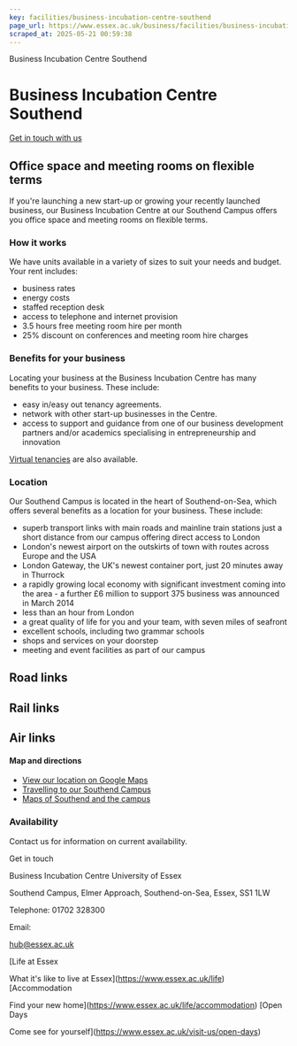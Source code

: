 ```yaml
---
key: facilities/business-incubation-centre-southend
page_url: https://www.essex.ac.uk/business/facilities/business-incubation-centre-southend
scraped_at: 2025-05-21 00:59:38
---
```


Business Incubation Centre Southend

# Business Incubation Centre Southend

[Get in touch with us](https://www.essex.ac.uk/forms/sign-up-to-hear-more-from-business-at-essex)

## Office space and meeting rooms on flexible terms

If you're launching a new start-up or growing your recently launched business, our Business Incubation Centre at our Southend Campus offers you office space and meeting rooms on flexible terms.

### How it works

We have units available in a variety of sizes to suit your needs and budget. Your rent includes:

* business rates
* energy costs
* staffed reception desk
* access to telephone and internet provision
* 3.5 hours free meeting room hire per month
* 25% discount on conferences and meeting room hire charges

### Benefits for your business

Locating your business at the Business Incubation Centre has many benefits to your business. These include:

* easy in/easy out tenancy agreements.
* network with other start-up businesses in the Centre.
* access to support and guidance from one of our business development partners and/or academics specialising in entrepreneurship and innovation

[Virtual tenancies](https://www.essex.ac.uk/sitecore/service/notfound.aspx?item=web%3a%7bBD511A77-585C-4139-A982-2E605DD8016F%7d%40en) are also available.

### Location

Our Southend Campus is located in the heart of Southend-on-Sea, which offers several benefits as a location for your business. These include:

* superb transport links with main roads and mainline train stations just a short distance from our campus offering direct access to London
* London's newest airport on the outskirts of town with routes across Europe and the USA
* London Gateway, the UK's newest container port, just 20 minutes away in Thurrock
* a rapidly growing local economy with significant investment coming into the area - a further £6 million to support 375 business was announced in March 2014
* less than an hour from London
* a great quality of life for you and your team, with seven miles of seafront
* excellent schools, including two grammar schools
* shops and services on your doorstep
* meeting and event facilities as part of our campus

## Road links

## Rail links

## Air links

#### Map and directions

* [View our location on Google Maps](http://www.google.co.uk/maps/place/Southend-on-Sea/@51.5380912%2C0.7121772%2C17z/data=%213m1%214b1%214m2%213m1%211s0x47d8d84b7420c0c5:0x61a8b68c211aa922)
* [Travelling to our Southend Campus](http://www.essex.ac.uk/about/southend/travel.aspx)
* [Maps of Southend and the campus](http://www.essex.ac.uk/about/southend/maps.aspx)

### Availability

Contact us for information on current availability.

Get in touch

Business Incubation Centre
University of Essex

Southend Campus, Elmer Approach, Southend-on-Sea, Essex, SS1 1LW

Telephone:
01702 328300

Email:

[hub@essex.ac.uk](mailto:hub@essex.ac.uk)

[Life at Essex

What it's like to live at Essex](https://www.essex.ac.uk/life)
[Accommodation

Find your new home](https://www.essex.ac.uk/life/accommodation)
[Open Days

Come see for yourself](https://www.essex.ac.uk/visit-us/open-days)